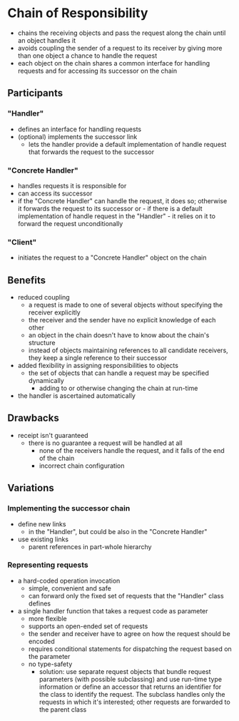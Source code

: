# Chain of Responsibility
* chains the receiving objects and pass the request along the chain until an object handles it
* avoids coupling the sender of a request to its receiver by giving more than one
  object a chance to handle the request
* each object on the chain shares a common interface for handling requests and for
  accessing its successor on the chain

## Participants
### "Handler"
* defines an interface for handling requests
* (optional) implements the successor link
  * lets the handler provide a default implementation of handle request
    that forwards the request to the successor

### "Concrete Handler"
* handles requests it is responsible for
* can access its successor
* if the "Concrete Handler" can handle the request, it does so;
  otherwise it forwards the request to its successor or - if there is a default implementation of handle request
  in the "Handler" - it relies on it to forward the request unconditionally

### "Client"
* initiates the request to a "Concrete Handler" object on the chain

## Benefits
* reduced coupling
  * a request is made to one of several objects without specifying the receiver explicitly
  * the receiver and the sender have no explicit knowledge of each other
  * an object in the chain doesn't have to know about the chain's structure
  * instead of objects maintaining references to all candidate receivers,
    they keep a single reference to their successor
* added flexibility in assigning responsibilities to objects
  * the set of objects that can handle a request may be specified dynamically
    * adding to or otherwise changing the chain at run-time
* the handler is ascertained automatically

## Drawbacks
* receipt isn't guaranteed
  * there is no guarantee a request will be handled at all
    * none of the receivers handle the request, and it falls of the end of the chain 
    * incorrect chain configuration

## Variations
### Implementing the successor chain
* define new links
  * in the "Handler", but could be also in the "Concrete Handler"
* use existing links
  * parent references in part-whole hierarchy
### Representing requests
* a hard-coded operation invocation
    * simple, convenient and safe
    * can forward only the fixed set of requests that the "Handler" class defines
* a single handler function that takes a request code as parameter
  * more flexible
  * supports an open-ended set of requests
  * the sender and receiver have to agree on how the request should be encoded
  * requires conditional statements for dispatching the request based on the parameter
  * no type-safety
    * solution: use separate request objects that bundle request parameters (with possible subclassing)
      and use run-time type information or define an accessor that returns an identifier for the class
      to identify the request. The subclass handles only the requests in which it's interested;
      other requests are forwarded to the parent class